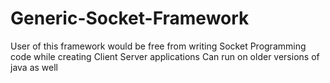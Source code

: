 # Generic-Socket-Framework
User of this framework would be free from writing Socket Programming code while creating Client Server applications
Can run on older versions of java as well

